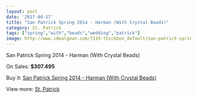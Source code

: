 ```yaml
---
layout: post
date: '2017-04-17'
title: "San Patrick Spring 2014 - Harman (With Crystal Beads)"
category: St. Patrick
tags: ["spring","with","beads","wedding","patrick"]
image: http://www.idealgown.com/7119-thickbox_default/san-patrick-spring-2014-harman-with-crystal-beads.jpg
---
```

San Patrick Spring 2014 - Harman (With Crystal Beads)

On Sales: **$307.495**
<a href="https://www.idealgown.com/en/st-patrick/3026-san-patrick-spring-2014-harman-with-crystal-beads.html"><amp-img layout="responsive" width="600" height="600" src="//www.idealgown.com/7119-thickbox_default/san-patrick-spring-2014-harman-with-crystal-beads.jpg" alt="San Patrick Spring 2014 - Harman (With Crystal Beads) 0" /></a>
<a href="https://www.idealgown.com/en/st-patrick/3026-san-patrick-spring-2014-harman-with-crystal-beads.html"><amp-img layout="responsive" width="600" height="600" src="//www.idealgown.com/7121-thickbox_default/san-patrick-spring-2014-harman-with-crystal-beads.jpg" alt="San Patrick Spring 2014 - Harman (With Crystal Beads) 1" /></a>
<a href="https://www.idealgown.com/en/st-patrick/3026-san-patrick-spring-2014-harman-with-crystal-beads.html"><amp-img layout="responsive" width="600" height="600" src="//www.idealgown.com/7120-thickbox_default/san-patrick-spring-2014-harman-with-crystal-beads.jpg" alt="San Patrick Spring 2014 - Harman (With Crystal Beads) 2" /></a>

Buy it: [San Patrick Spring 2014 - Harman (With Crystal Beads)](https://www.idealgown.com/en/st-patrick/3026-san-patrick-spring-2014-harman-with-crystal-beads.html "San Patrick Spring 2014 - Harman (With Crystal Beads)")

View more: [St. Patrick](https://www.idealgown.com/en/36-st-patrick "St. Patrick")
